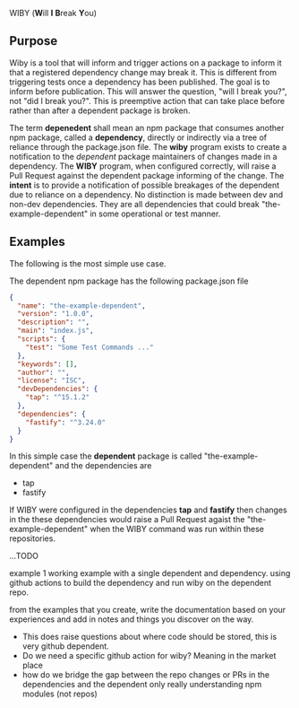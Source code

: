 WIBY (**W**ill **I** **B**reak **Y**ou)

## Purpose
Wiby is a tool that will inform and trigger actions on a package to inform it that a registered dependency change may break
it. This is different from triggering tests once a dependency has been published. The goal is to inform before publication.
This will answer the question, "will I break you?", not "did I break you?". This is preemptive action that can take place
before rather than after a dependent package is broken.

The term **depenedent** shall mean an npm package that consumes another npm package, called a **dependency**, directly
or indirectly via a tree of reliance through the package.json file. The **wiby** program exists to create a notification to the *dependent* 
package maintainers of changes made in a dependency. The **WIBY** program, when configured correctly, will raise a Pull 
Request against the dependent package informing of the change. The **intent** is to provide a notification of possible 
breakages of the dependent due to reliance on a dependency. No distinction is made between dev and non-dev dependencies.
They are all dependencies that could break "the-example-dependent" in some operational or test manner.

## Examples

The following is the most simple use case.

The dependent npm package has the following package.json file
```json
{
  "name": "the-example-dependent",
  "version": "1.0.0",
  "description": "",
  "main": "index.js",
  "scripts": {
    "test": "Some Test Commands ..."
  },
  "keywords": [],
  "author": "",
  "license": "ISC",
  "devDependencies": {
    "tap": "^15.1.2"
  },
  "dependencies": {
    "fastify": "^3.24.0"
  }
}
```
In this simple case the **dependent** package is called "the-example-dependent" and the dependencies are 
* tap
* fastify

If WIBY were configured in the dependencies **tap** and **fastify** then changes in the these dependencies would raise a
Pull Request agaist the "the-example-dependent" when the WIBY command was run within these repositories.

...TODO

example 1 working example with a single dependent and dependency. using github actions to build the dependency and run
wiby on the dependent repo.


from the examples that you create, write the documentation based on your experiences and add in notes and things you 
discover on the way.

- This does raise questions about where code should be stored, this is very github dependent.
- Do we need a specific github action for wiby? Meaning in the market place
- how do we bridge the gap between the repo changes or PRs in the dependencies and the dependent only really understanding npm modules (not repos)
